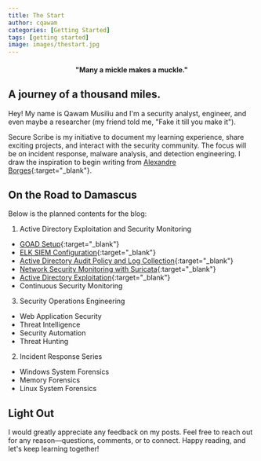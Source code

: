 ```yaml
---
title: The Start
author: cqawam
categories: [Getting Started]
tags: [getting started]
image: images/thestart.jpg
---
```


<h4 style="text-align: center;"><b>"Many a mickle makes a muckle."</b></h4>

## A journey of a thousand miles.

Hey! My name is Qawam Musiliu and I'm a security analyst, engineer, and even maybe a researcher (my friend told me, "Fake it till you make it"). 

Secure Scribe is my initiative to document my learning experience, share exciting projects, and interact with the security community. The focus will be on incident response, malware analysis, and detection engineering. I draw the inspiration to begin writing from [Alexandre Borges](https://exploitreversing.com/author/exploitreversing/){:target="_blank"}. 


## On the Road to Damascus
Below is the planned contents for the blog:

1. Active Directory Exploitation and Security Monitoring
  - [GOAD Setup](https://cqawam.github.io/posts/GOAD/){:target="_blank"}
  - [ELK SIEM Configuration](https://cqawam.github.io/posts/ELK/){:target="_blank"}
  - [Active Directory Audit Policy and Log Collection](https://cqawam.github.io/posts/AD_Audit/){:target="_blank"}
  - [Network Security Monitoring with Suricata](https://cqawam.github.io/posts/Suricata/){:target="_blank"}
  - [Active Directory Exploitation](https://cqawam.github.io/posts/AD-Attacks){:target="_blank"}
  - Continuous Security Monitoring

3. Security Operations Engineering
  - Web Application Security
  - Threat Intelligence
  - Security Automation
  - Threat Hunting
  
2. Incident Response Series
  - Windows System Forensics 
  - Memory Forensics
  - Linux System Forensics 


## Light Out
I would greatly appreciate any feedback on my posts. Feel free to reach out for any reason—questions, comments, or to connect. Happy reading, and let's keep learning together!
